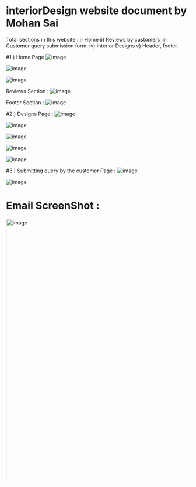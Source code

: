 # interiorDesign website document by Mohan Sai
Total sections in this website :
i) Home 
ii) Reviews by customers
iii) Customer query submission form.
iv) Interior Designs
v) Header, footer.

#1.) Home Page
![image](https://github.com/Chowdary-Hacker/interiorDesign/assets/113694256/6de60a7d-007a-4ff5-8814-63abfd1299db)

![image](https://github.com/Chowdary-Hacker/interiorDesign/assets/113694256/41efbdf5-c907-47fe-8323-11fd26a454d3)

![image](https://github.com/Chowdary-Hacker/interiorDesign/assets/113694256/186d3388-cc20-4160-80b3-9e3a45f1c960)


   Reviews Section :
![image](https://github.com/Chowdary-Hacker/interiorDesign/assets/113694256/97b7f55e-3966-48d2-b05b-3db8667eccf6)

   Footer Section :
![image](https://github.com/Chowdary-Hacker/interiorDesign/assets/113694256/580218cf-27ed-43db-95ee-e16e74adcc7e)

#2.) Designs Page :
![image](https://github.com/Chowdary-Hacker/interiorDesign/assets/113694256/e91b9953-81e6-4384-bc86-4f8312b921da)

![image](https://github.com/Chowdary-Hacker/interiorDesign/assets/113694256/027ac78f-45e4-4d16-800f-747786c9b4d6)

![image](https://github.com/Chowdary-Hacker/interiorDesign/assets/113694256/faf1d866-8b39-4fdf-bc12-f65b95459b80)

![image](https://github.com/Chowdary-Hacker/interiorDesign/assets/113694256/02bef3fa-59be-4dbf-a7fe-26af1387a6aa)

![image](https://github.com/Chowdary-Hacker/interiorDesign/assets/113694256/cb42a981-7965-4166-8b0d-a56edbbf08c3)

#3.) Submitting query by the customer Page :
![image](https://github.com/Chowdary-Hacker/interiorDesign/assets/113694256/9401b0a0-1ec3-4d9a-82ca-f0f1adacf87d)

![image](https://github.com/Chowdary-Hacker/interiorDesign/assets/113694256/adfb99ef-f1e3-471e-b1e2-825c25b703c6)

# Email ScreenShot :
<img width="716" alt="image" src="https://github.com/Chowdary-Hacker/interiorDesign/assets/113694256/50647dde-2caf-44ca-bb80-f90269029ba6">

